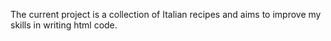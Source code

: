 The current project is a collection of Italian recipes and aims to improve my skills in writing html code.
